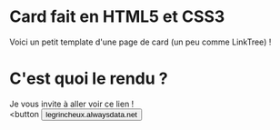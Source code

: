 # Card fait en HTML5 et CSS3
Voici un petit template d'une page de card (un peu comme LinkTree) !

# C'est quoi le rendu ?
Je vous invite à aller voir ce lien !<br>
<button
<a href="https://legrincheux.alwaysdata.net"><button>legrincheux.alwaysdata.net</button></a>
